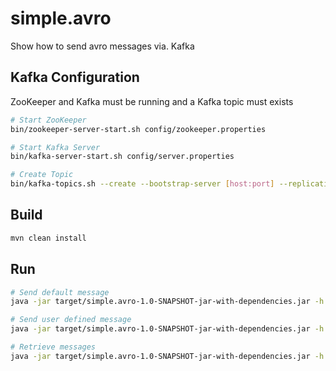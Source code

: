 # simple.avro

Show how to send avro messages via. Kafka

## Kafka Configuration

ZooKeeper and Kafka must be running and a Kafka topic must exists

````Bash
# Start ZooKeeper
bin/zookeeper-server-start.sh config/zookeeper.properties

# Start Kafka Server
bin/kafka-server-start.sh config/server.properties

# Create Topic
bin/kafka-topics.sh --create --bootstrap-server [host:port] --replication-factor 1 --partitions 1 --topic [topic]
````

## Build

````Bash
mvn clean install
````

## Run

````Bash
# Send default message
java -jar target/simple.avro-1.0-SNAPSHOT-jar-with-dependencies.jar -h [host:port] -t [topic] put

# Send user defined message
java -jar target/simple.avro-1.0-SNAPSHOT-jar-with-dependencies.jar -h [host:port] -t [topic] put -d "{ \"id\": \"t\", \"name\": \"de\", \"address\": \"jkjk\", \"age\": {\"int\": 32} }"

# Retrieve messages
java -jar target/simple.avro-1.0-SNAPSHOT-jar-with-dependencies.jar -h [host:port] -t [topic] get
````